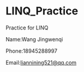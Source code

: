 # LINQ_Practice
Practice for LINQ

Name:Wang Jingwenqi

Phone:18945288997

Email:liannining521@qq.com
